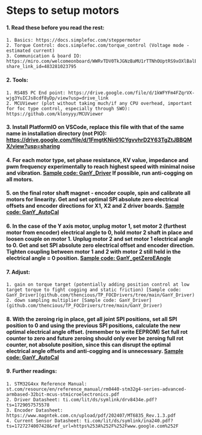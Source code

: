 # Steps to setup motors
#### 1. Read these before you read the rest: 
	1. Basics: https://docs.simplefoc.com/steppermotor
	2. Torque Control: docs.simplefoc.com/torque_control (Voltage mode -estimated current)
	3. Communication & board IO: https://miro.com/welcomeonboard/WWRvTDV0TkJGNzBaMU1rTTNhOUptRS9xOXlBalByc1NNZEh5WHU0b0ZoVWQzRDhvTHZxTC83NE4vM1Vqa3gxeFJncytxTzVZL0ZISU5lRzlyNzk2Qjkra21YbEFibUZXT2prcmZUMmtaOWlNQ1kyUVhiY3VYa3FrUHZUTjFnb04hZQ==?share_link_id=483281023795
#### 2. Tools:
	1. RS485 PC End point: https://drive.google.com/file/d/1kWFYFm4FZqrVX-wjg3YuICJs8cdf8yDp/view?usp=drive_link
	2. MCUViewer (plot without taking much/if any CPU overhead, important for foc type control, especially through SWO): https://github.com/klonyyy/MCUViewer
#### 3. Install PlatformIO on VSCode, replace this file with that of the same name in installation directory (not PIO): https://drive.google.com/file/d/1FmgtKNir01CYgvvhrD2Y63TgZtJBBQMX/view?usp=sharing
#### 4. For each motor type, set phase resistance, KV value, impedance and pwm frequency experimentally to reach highest speed with minimal noise and vibration. [Sample code: GanY_Driver](github.com/thencious/TP_FOCDrivers/tree/main/GanY_Driver) If possible, run anti-cogging on all motors.
#### 5. on the final rotor shaft magnet - encoder couple, spin and calibrate all motors for linearity. Get and set optimal SPI absolute zero electrical offsets and encoder directions for X1, X2 and Z driver boards. [Sample code: GanY_AutoCal](github.com/thencious/TP_FOCDrivers/tree/main/GanY_AutoCal)
#### 6. In the case of the Y axis motor, unplug motor 1, set motor 2 (furthest motor from encoder) electrical angle to 0, hold motor 2 shaft in place and loosen couple on motor 1. Unplug motor 2 and set motor 1 electrical angle to 0. Get and set SPI absolute zero electrical offset and encoder direction. Tighten coupling between motor 1 and 2 with motor 2 still held in the electrical angle = 0 position. [Sample code: GanY_getZeroEAngle](github.com/thencious/TP_FOCDrivers/tree/main/GanY_getZeroEAngle)
#### 7. Adjust:
	1. gain on torque target (potentially adding position control at low target torque to fight cogging and static friction) [Sample code: GanY_Driver](github.com/thencious/TP_FOCDrivers/tree/main/GanY_Driver)
	2. down sampling multiplier [Sample code: GanY_Driver](github.com/thencious/TP_FOCDrivers/tree/main/GanY_Driver)
#### 8. With the zeroing rig in place, get all joint SPI positions, set all SPI position to 0 and using the previous SPI positions, calculate the new optimal electrical angle offset. (remember to write EEPROM) Set full rot counter to zero and future zeroing should only ever be zeroing full rot counter, not absolute position, since this can disrupt the optimal electrical angle offsets and anti-cogging and is unnecessary. [Sample code: GanY_AutoCal](github.com/thencious/TP_FOCDrivers/tree/main/GanY_AutoCal)
#### 9. Further readings:
	1. STM32G4xx Reference Manual: st.com/resource/en/reference_manual/rm0440-stm32g4-series-advanced-armbased-32bit-mcus-stmicroelectronics.pdf
	2. Driver Datasheet: ti.com/lit/ds/symlink/drv8434e.pdf?ts=1729057575578
	3. Encoder Datasheet: https://www.magntek.com.cn/upload/pdf/202407/MT6835_Rev.1.3.pdf
	4. Current Sensor Datasheet: ti.com/lit/ds/symlink/ina240.pdf?ts=1727274007428&ref_url=https%253A%252F%252Fwww.google.com%252F
